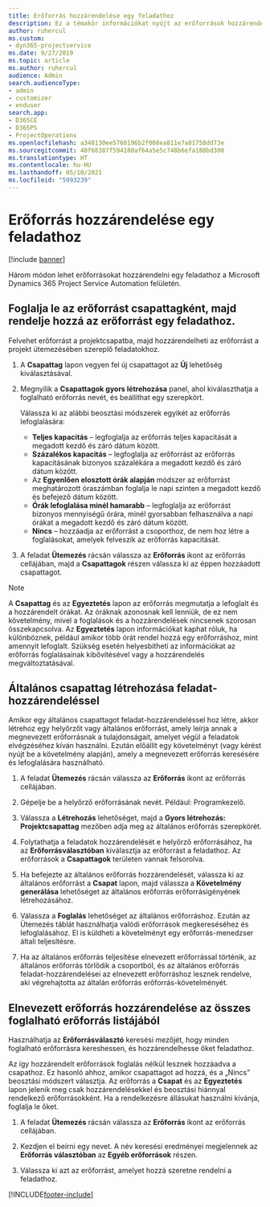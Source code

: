 ```yaml
---
title: Erőforrás hozzárendelése egy feladathoz
description: Ez a témakör információkat nyújt az erőforrások hozzárendeléséről feladatokhoz.
author: ruhercul
ms.custom:
- dyn365-projectservice
ms.date: 9/27/2019
ms.topic: article
ms.author: ruhercul
audience: Admin
search.audienceType:
- admin
- customizer
- enduser
search.app:
- D365CE
- D365PS
- ProjectOperations
ms.openlocfilehash: a348130ee5760196b2f008ea811e7a81758dd73e
ms.sourcegitcommit: 40f68387f594180af64a5e5c748b6efa188bd300
ms.translationtype: HT
ms.contentlocale: hu-HU
ms.lasthandoff: 05/10/2021
ms.locfileid: "5993239"
---
```

# <a name="assign-a-resource-to-a-task"></a>Erőforrás hozzárendelése egy feladathoz

[!include [banner](../includes/psa-now-project-operations.md)]

Három módon lehet erőforrásokat hozzárendelni egy feladathoz a Microsoft Dynamics 365 Project Service Automation felületén.

## <a name="book-a-resource-as-a-team-member-and-then-assign-the-resource-to-a-task"></a>Foglalja le az erőforrást csapattagként, majd rendelje hozzá az erőforrást egy feladathoz.

Felvehet erőforrást a projektcsapatba, majd hozzárendelheti az erőforrást a projekt ütemezésében szereplő feladatokhoz.

1. A **Csapattag** lapon vegyen fel új csapattagot az **Új** lehetőség kiválasztásával. 

2. Megnyílik a **Csapattagok gyors létrehozása** panel, ahol kiválaszthatja a foglalható erőforrás nevét, és beállíthat egy szerepkört. 

    Válassza ki az alábbi beosztási módszerek egyikét az erőforrás lefoglalására:

    - **Teljes kapacitás** – legfoglalja az erőforrás teljes kapacitását a megadott kezdő és záró dátum között.
    - **Százalékos kapacitás** – legfoglalja az erőforrást az erőforrás kapacitásának bizonyos százalékára a megadott kezdő és záró dátum között.
    - Az **Egyenlően elosztott órák alapján** módszer az erőforrást meghatározott óraszámban foglalja le napi szinten a megadott kezdő és befejező dátum között.
    - **Órák lefoglalása minél hamarabb** – legfoglalja az erőforrást bizonyos mennyiségű órára, minél gyorsabban felhasználva a napi órákat a megadott kezdő és záró dátum között.
    - **Nincs** – hozzáadja az erőforrást a csoporthoz, de nem hoz létre a foglalásokat, amelyek felveszik az erőforrás kapacitását.

3. A feladat **Ütemezés** rácsán válassza az **Erőforrás** ikont az erőforrás cellájában, majd a **Csapattagok** részen válassza ki az éppen hozzáadott csapattagot. 

> [!NOTE]
> A **Csapattag** és az **Egyeztetés** lapon az erőforrás megmutatja a lefoglalt és a hozzárendelt órákat. Az óráknak azonosnak kell lenniük, de ez nem követelmény, mivel a foglalások és a hozzárendelések nincsenek szorosan összekapcsolva. Az **Egyeztetés** lapon információkat kaphat róluk, ha különböznek, például amikor több órát rendel hozzá egy erőforráshoz, mint amennyit lefoglalt. Szükség esetén helyesbítheti az információkat az erőforrás foglalásainak kibővítésével vagy a hozzárendelés megváltoztatásával.

## <a name="create-a-generic-team-member-through-task-assignment"></a>Általános csapattag létrehozása feladat-hozzárendeléssel

Amikor egy általános csapattagot feladat-hozzárendeléssel hoz létre, akkor létrehoz egy helyőrzőt vagy általános erőforrást, amely leírja annak a megnevezett erőforrásnak a tulajdonságait, amelyet végül a feladatok elvégzéséhez kíván használni. Ezután előállít egy követelményt (vagy kérést nyújt be a követelmény alapján), amely a megnevezett erőforrás keresésére és lefoglalására használható.

1. A feladat **Ütemezés** rácsán válassza az **Erőforrás** ikont az erőforrás cellájában.

2. Gépelje be a helyőrző erőforrásának nevét. Például: Programkezelő.

3. Válassza a **Létrehozás** lehetőséget, majd a **Gyors létrehozás: Projektcsapattag** mezőben adja meg az általános erőforrás szerepkörét.

4. Folytathatja a feladatok hozzárendelését e helyőrző erőforrásához, ha az **Erőforrásválasztóban** kiválasztja az erőforrást a feladathoz. Az erőforrások a **Csapattagok** területen vannak felsorolva.

5. Ha befejezte az általános erőforrás hozzárendelését, válassza ki az általános erőforrást a **Csapat** lapon, majd válassza a **Követelmény generálása** lehetőséget az általános erőforrás erőforrásigényének létrehozásához.

6. Válassza a **Foglalás** lehetőséget az általános erőforráshoz. Ezután az Ütemezés táblát használhatja valódi erőforrások megkereséséhez és lefoglalásához. El is küldheti a követelményt egy erőforrás-menedzser általi teljesítésre.

7. Ha az általános erőforrás teljesítése elnevezett erőforrással történik, az általános erőforrás törlődik a csoportból, és az általános erőforrás feladat-hozzárendelései az elnevezett erőforráshoz lesznek rendelve, aki végrehajtotta az általán erőforrás erőforrás-követelményét.

## <a name="assign-a-named-resource-from-the-list-of-all-bookable-resources"></a>Elnevezett erőforrás hozzárendelése az összes foglalható erőforrás listájából

Használhatja az **Erőforrásválasztó** keresési mezőjét, hogy minden foglalható erőforrásra kereshessen, és hozzárendelhesse őket feladathoz.

Az így hozzárendelt erőforrások foglalás nélkül lesznek hozzáadva a csapathoz. Ez hasonló ahhoz, amikor csapattagot ad hozzá, és a „Nincs” beosztási módszert választja. Az erőforrás a **Csapat** és az **Egyeztetés** lapon jelenik meg csak hozzárendelésekkel és beosztási hiánnyal rendelkező erőforrásokként. Ha a rendelkezésre állásukat használni kívánja, foglalja le őket.

1. A feladat **Ütemezés** rácsán válassza az **Erőforrás** ikont az erőforrás cellájában.

2. Kezdjen el beírni egy nevet. A név keresési eredményei megjelennek az **Erőforrás választóban** az **Egyéb erőforrások** részen.

3. Válassza ki azt az erőforrást, amelyet hozzá szeretne rendelni a feladathoz.



[!INCLUDE[footer-include](../includes/footer-banner.md)]